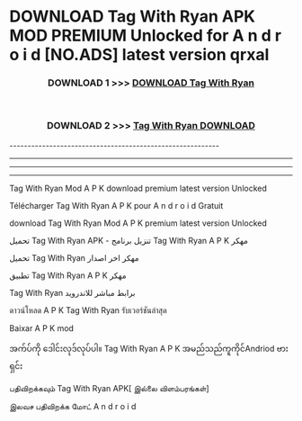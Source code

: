 # DOWNLOAD Tag With Ryan  APK MOD PREMIUM Unlocked for A n d r o i d [NO.ADS] latest version qrxal 



<div align="center">

<h3>DOWNLOAD 1 >>> <a href="https://getmod2.web.app/?judul=Tag With Ryan ">DOWNLOAD Tag With Ryan </a></h3><br>

<h3>DOWNLOAD 2 >>> <a href="https://getmod2.web.app/?judul=Tag With Ryan ">Tag With Ryan  DOWNLOAD </a></h3>

</div>
----------------------------------------------------------

----------------------------------------------------------

----------------------------------------------------------

----------------------------------------------------------

Tag With Ryan  Mod A P K download premium latest version Unlocked

Télécharger Tag With Ryan  A P K pour A n d r o i d Gratuit

download Tag With Ryan  Mod A P K premium latest version Unlocked

تحميل Tag With Ryan  APK - تنزيل برنامج Tag With Ryan  A P K مهكر

تحميل Tag With Ryan  مهكر اخر اصدار

تطبيق Tag With Ryan  A P K مهكر

Tag With Ryan  برابط مباشر للاندرويد

ดาวน์โหลด A P K Tag With Ryan  รับเวอร์ชันล่าสุด

Baixar A P K mod

အက်ပ်ကို ဒေါင်းလုဒ်လုပ်ပါ။ Tag With Ryan  A P K အမည်သည်ကူကိုင်Andriod ဗားရှင်း

பதிவிறக்கவும் Tag With Ryan  APK[ இல்லை விளம்பரங்கள்] 
 
இலவச பதிவிறக்க மோட் A n d r o i d



